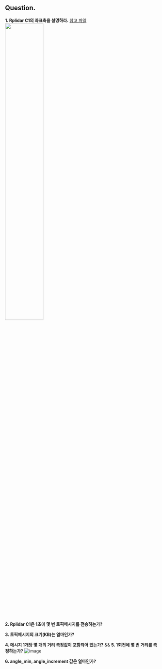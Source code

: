 ## Question. 

**1. Rplidar C1의 좌표축을 설명하라.**
  [참고 파일](https://bucket-download.slamtec.com/c5971f2703a8d014f3925694d798ea490a370efa/LR001_SLAMTEC_rplidar_S&C%20series_protocol_v2.8_en.pdf)   
  <img src="https://github.com/user-attachments/assets/b1623359-9d04-4040-9949-fb1c2f0fefdf" width="50%" height="50%">

**2. Rplidar C1은 1초에 몇 번 토픽메시지를 전송하는가?**


**3. 토픽메시지의 크기(KB)는 얼마인가?**



**4. 메시지 1개당 몇 개의 거리 측정값이 포함되어 있는가?** && **5. 1회전에 몇 번 거리를 측정하는가?**
![image](https://github.com/user-attachments/assets/4db10f2b-efbf-40a3-a9c9-fc678b0ed5a1)



**6. angle_min, angle_increment 값은 얼마인가?**
